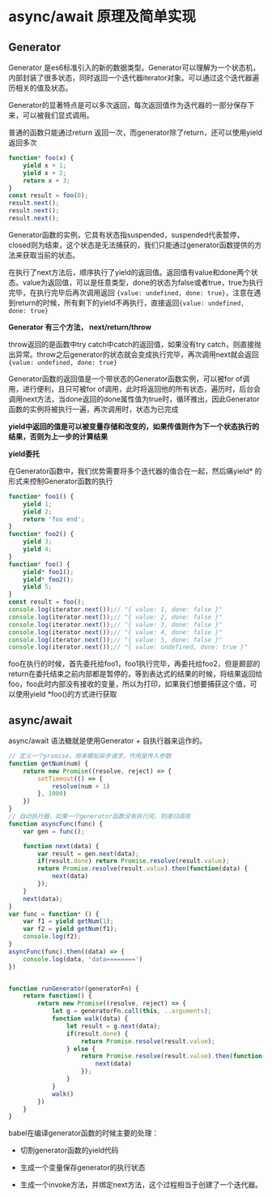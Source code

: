 # async/await 原理及简单实现

## Generator

Generator 是es6标准引入的新的数据类型。Generator可以理解为一个状态机，内部封装了很多状态，同时返回一个迭代器iterator对象。可以通过这个迭代器遍历相关的值及状态。

Generator的显著特点是可以多次返回，每次返回值作为迭代器的一部分保存下来，可以被我们显式调用。

普通的函数只能通过return 返回一次，而generator除了return，还可以使用yield返回多次

```javascript
function* foo(x) {
    yield x + 1;
    yield x + 2;
    return x + 3;
}
const result = foo(0);
result.next();
result.next();
result.next();
```

Generator函数的实例，它具有状态指suspended，suspended代表暂停，closed则为结束，这个状态是无法捕获的，我们只能通过generator函数提供的方法来获取当前的状态。

在执行了next方法后，顺序执行了yield的返回值。返回值有value和done两个状态。value为返回值，可以是任意类型，done的状态为false或者true，true为执行完毕，在执行完毕后再次调用返回 `{value: undefined, done: true}`，注意在遇到return的时候，所有剩下的yield不再执行，直接返回`{value: undefined, done: true}`

**Generator 有三个方法， next/return/throw**

throw返回的是函数中try catch中catch的返回值，如果没有try catch，则直接抛出异常。throw之后generator的状态就会变成执行完毕，再次调用next就会返回 `{value: undefined, done: true}`

Generator函数的返回值是一个带状态的Generator函数实例，可以被for of调用，进行便利，且只可被for of调用，此时将返回他的所有状态，遍历时，后台会调用next方法，当done返回的done属性值为true时，循环推出，因此Generator函数的实例将被执行一遍，再次调用时，状态为已完成

**yield中返回的值是可以被变量存储和改变的，如果传值则作为下一个状态执行的结果，否则为上一步的计算结果**

**yield委托**

在Generator函数中，我们优势需要将多个迭代器的值合在一起，然后痛yield* 的形式来控制Generator函数的执行

```javascript
function* foo1() {
    yield 1;
    yield 2;
    return 'foo end';
}
function* foo2() {
    yield 3;
    yield 4;
}
function* foo() {
    yield* foo1();
    yield* foo2();
    yield 5;
}
const result = foo();
console.log(iterator.next());// "{ value: 1, done: false }"
console.log(iterator.next());// "{ value: 2, done: false }"
console.log(iterator.next());// "{ value: 3, done: false }"
console.log(iterator.next());// "{ value: 4, done: false }"
console.log(iterator.next());// "{ value: 5, done: false }"
console.log(iterator.next());// "{ value: undefined, done: true }"
```

foo在执行的时候，首先委托给foo1，foo1执行完毕，再委托给foo2，但是颞部的return在委托结束之前内部都是暂停的，等到表达式的结果的时候，将结果返回给foo，foo此时内部没有接收的变量，所以为打印，如果我们想要捕获这个值，可以使用yield *foo()的方式进行获取

## async/await

async/await 语法糖就是使用Generator + 自执行器来运作的。

```javascript
// 定义一个promise，用来模拟异步请求，作用是传入参数
function getNum(num) {
    return new Promise((resolve, reject) => {
        setTimeout(() => {
            resolve(num + 1)
        }, 1000)
    })
}
// 自动执行器，如果一个generator函数没有执行完，则递归调用
function asyncFunc(func) {
    var gen = func();

    function next(data) {
        var result = gen.next(data);
        if(result.done) return Promise.resolve(result.value);
        return Promise.resolve(result.value).then(function(data) {
            next(data)
        });
    }
    next(data);
}
var func = function* () {
    var f1 = yield getNum(1);
    var f2 = yield getNum(f1);
    console.log(f2);
}
asyncFunc(func).then((data) => {
    console.log(data, 'data========')
})


function runGenerator(generatorFn) {
    return function() {
        return new Promise((resolve, reject) => {
            let g = generatorFn.call(this, ..arguments);
            function walk(data) {
                let result = g.next(data);
                if(result.done) {
                    return Promise.resolve(result.value); 
                } else {
                    return Promise.resolve(result.value).then(function(data) {
                        next(data)
                    }); 
                }
            }
            walk()
        })
    }
}
```

babel在编译generator函数的时候主要的处理：

* 切割generator函数的yield代码

* 生成一个变量保存generator的执行状态

* 生成一个invoke方法，并绑定next方法，这个过程相当于创建了一个迭代器。